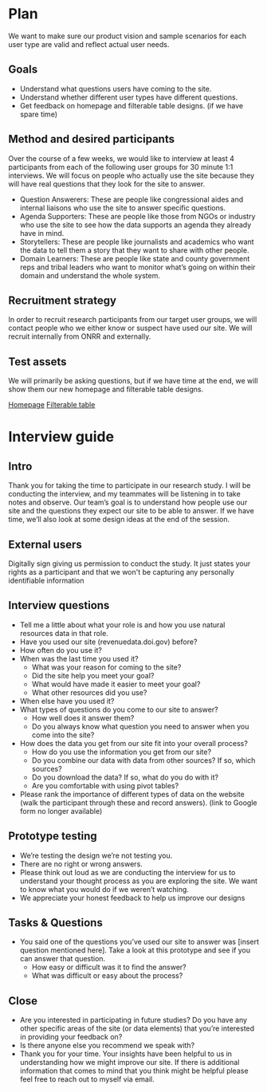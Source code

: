 # Plan
We want to make sure our product vision and sample scenarios for each user type are valid and reflect actual user needs.

## Goals
* Understand what questions users have coming to the site.
* Understand whether different user types have different questions.
* Get feedback on homepage and filterable table designs. (if we have spare time)

## Method and desired participants
Over the course of a few weeks, we would like  to interview at least 4 participants from each of the following user groups for 30 minute 1:1 interviews. We will focus on people who actually use the site because they will have real questions that they look for the site to answer.

* Question Answerers: These are people like congressional aides and internal liaisons who use the site to answer specific questions.
* Agenda Supporters: These are people like those from NGOs or industry who use the site to see how the data supports an agenda they already have in mind.
* Storytellers: These are people like journalists and academics who want the data to tell them a story that they want to share with other people.
* Domain Learners: These are people like state and county government reps and tribal leaders who want to monitor what’s going on within their domain and understand the whole system.

## Recruitment strategy
In order to recruit research participants from our target user groups, we will contact people who we either know or suspect have used our site. We will recruit internally from ONRR and externally.

## Test assets
We will primarily be asking questions, but if we have time at the end, we will show them our new homepage and filterable table designs.

[Homepage](https://sjzq35.axshare.com/#g=1&p=alt_tab_styling)
[Filterable table](https://sjzq35.axshare.com/#g=1&p=cleaner_table)

# Interview guide
## Intro
Thank you for taking the time to participate in our research study. I will be conducting the interview, and my teammates will be listening in to take notes and observe.
Our team’s goal is  to understand how people use our site and the questions they expect our site to be able to answer.  If we have time, we’ll also look at some design ideas at the end of the session.

## External users
Digitally sign giving us permission to conduct the study. It just states your rights as a participant and that we won't be capturing any personally identifiable information


## Interview questions
* Tell me a little about what your role is and how you use natural resources data in that role.
* Have you used our site (revenuedata.doi.gov) before?
* How often do you use it?
* When was the last time you used it?
  * What was your reason for coming to the site?
  * Did the site help you meet your goal?
  * What would have made it easier to meet your goal?
  * What other resources did you use?
* When else have you used it?
* What types of questions do you come to our site to answer?  
  * How well does it answer them?
  * Do you always know what question you need to answer when you come into the site?
* How does the data you get from our site fit into your overall process?
  * How do you use the information you get from our site?
  * Do you combine our data with data from other sources? If so, which sources?
  * Do you download the data?  If so, what do you do with it?
  * Are you comfortable with using pivot tables?
* Please rank the importance of different types of data on the website (walk the participant through these and record answers). (link to Google form no longer available)

## Prototype testing
* We’re testing the design we’re not testing you.
* There are no right or wrong answers.
* Please think out loud as we are conducting the interview for us to understand your thought process as you are exploring the site.  We want to know what you would do if we weren’t watching.
* We appreciate your honest feedback to help us improve our designs


## Tasks & Questions
* You said one of the questions you’ve used our site to answer was [insert question mentioned here].  Take a look at this prototype and see if you can answer that question.
  * How easy or difficult was it to find the answer?
  * What was difficult or easy about the process?

## Close
* Are you interested in participating in future studies? Do you have any other specific areas of the site (or data elements) that you’re interested in providing your feedback on?
* Is there anyone else you recommend we speak with?
* Thank you for your time. Your insights have been helpful to us in understanding how we might improve our site. If there is additional information that comes to mind that you think might be helpful please feel free to reach out to myself via email.
